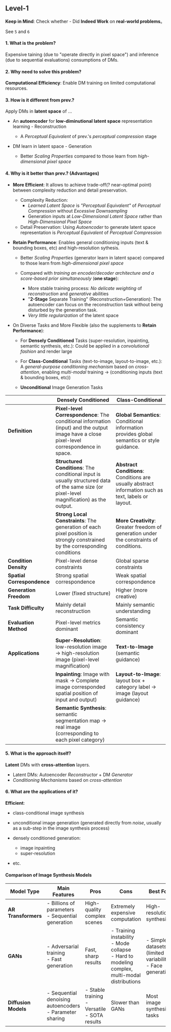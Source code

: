 ## Level-1

**Keep in Mind**: Check whether - Did **Indeed Work** on **real-world problems**。

See `5` and `6`

#### 1. What is the problem?
Expensive taining (due to "operate directly in pixel space") and inference (due to sequential evaluations) consumptions of DMs.

#### 2. Why need to solve this problem?
**Computational Efficiency**: Enable DM training on limited computational resources.

#### 3. How is it different from prev.?
Apply DMs in **latent space** of ...

* An **autoencoder** for **low-diminutional latent space** representation learning - Reconstruction
	* A *Perceptual Equivalent* of prev.'s *perceptual compression* stage

* DM learn in latent space - Generation
	* Better *Scaling Properties* compared to those learn from *high-dimensional pixel space*

#### 4. Why is it better than prev.? (Advantages)
- **More Efficient**: It allows to achieve trade-off(? near-optimal point) between complexity reduction and detail preservation.
	-  Complexity Reduction: 
		-  *Learned Latent Space* is *"Perceptual Equivalent"* of *Perceptual Compression* without *Excessive Downsampling*
		-  Generation inputs at *Low-Dimensional Latent Space* rather than *High-Dimensional Pixel Space*
	-  Detail Preservation: Using *Autoencoder* to generate latent space representation is *Perceptual Equivalent* of *Perceptual Compression*
- **Retain Performance**: Enables general conditioning inputs (text & bounding boxes, etc) and high-resolution sythesis.

	- Better *Scaling Properties* (generator learn in latent space) compared to those learn from *high-dimensional pixel space*
	
	- Compared with *training an encoder/decoder architecture and a score-based prior simultaneously* (**one stage**):	
		- More stable training process: *No delicate weighting* of *reconstruction* and *generative* abilities
		- "**2-Stage** Separate Training" (Reconstruction+Generation): The autoencoder can focus on the reconstruction task without being disturbed by the generation task.
		- *Very little regularization* of the latent space

- On Diverse Tasks and More Flexible (also the supplements to **Retain Performance**):

	- For **Densely Conditioned** Tasks (super-resolution, inpainting, semantic synthesis, etc.): Could be applied in a *convolutional fashion* and render large

	- For **Class-Conditional** Tasks (text-to-image, layout-to-image, etc.): A *general-purpose conditioning mechanism* based on *cross-attention*, enabling *multi-modal* training  -> (conditioning inputs (text & bounding boxes, etc))

	- **Unconditional** Image Generation Tasks

| | Densely Conditioned | Class-Conditional |
|-----------|-------------------|-------------------|
| **Definition** | **Pixel-level Correspondence**: The conditional information (input) and the output image have a close pixel-level correspondence in space. | **Global Semantics**: Conditional information provides global semantics or style guidance. |
| | **Structured Conditions**: The conditional input is usually structured data of the same size (or pixel-level magnification) as the output. | **Abstract Conditions**: Conditions are usually abstract information such as text, labels or layout. |
| | **Strong Local Constraints**: The generation of each pixel position is strongly constrained by the corresponding conditions | **More Creativity**: Greater freedom of generation under the constraints of conditions. |
| **Condition Density** | Pixel-level dense constraints | Global sparse constraints |
| **Spatial Correspondence** | Strong spatial correspondence | Weak spatial correspondence |
| **Generation Freedom** | Lower (fixed structure) | Higher (more creative) |
| **Task Difficulty** | Mainly detail reconstruction | Mainly semantic understanding |
| **Evaluation Method** | Pixel-level metrics dominant | Semantic consistency dominant |
| **Applications** | **Super-Resolution**: low-resolution image → high-resolution image (pixel-level magnification) | **Text-to-Image** (semantic guidance) |
|  | **Inpainting**: Image with mask → Complete image corresponded spatial position of input and output) | **Layout-to-Image**: layout box + category label → image (layout guidance) |
|  | **Semantic Synthesis**: semantic segmentation map → real image (corresponding to each pixel category) |  |

#### 5. What is the approach itself?
**Latent** DMs with **cross-attention** layers.

- Latent DMs: Autoencoder *Reconstructor* + DM *Generator*
- *Conditioning Mechanisms* based on *cross-attention*

#### 6. What are the applications of it?

**Efficient**:

- class-conditional image synthesis

- unconditional image generation (generated directly from *noise*, usually as a sub-step in the image synthesis process)
- densely conditioned generation:
	- image inpainting
	- super-resolution
- etc.

#### Comparison of Image Synthesis Models

| Model Type | Main Features | Pros | Cons | Best For |
|------------|---------------|------|------|----------|
| **AR Transformers** | - Billions of parameters <br> - Sequential generation | High-quality complex scenes | Extremely expensive computation | High-resolution synthesis |
| **GANs** | - Adversarial training <br> - Fast generation | Fast, sharp results | - Training instability <br> - Mode collapse <br> - Hard to modeling complex, multi-modal distributions | - Simple datasets (limited variability) <br> - Face generation |
| **Diffusion Models** | - Sequential denoising autoencoders <br> - Parameter sharing | - Stable training <br> - Versatile <br> - SOTA results | Slower than GANs | Most image synthesis tasks |
